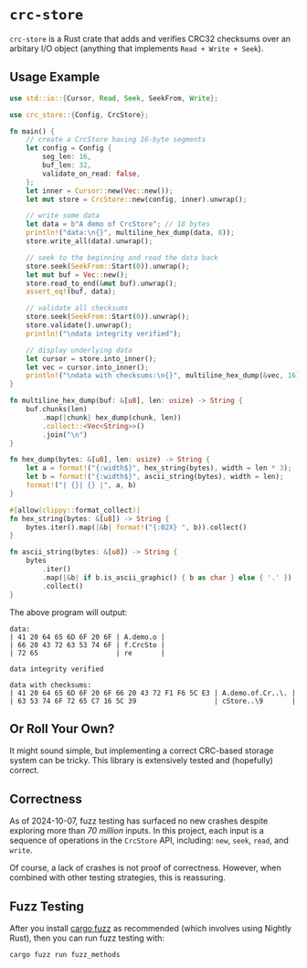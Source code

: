 # `crc-store`

`crc-store` is a Rust crate that adds and verifies CRC32 checksums over an arbitary I/O object (anything that implements `Read + Write + Seek`).

## Usage Example

```rust
use std::io::{Cursor, Read, Seek, SeekFrom, Write};

use crc_store::{Config, CrcStore};

fn main() {
    // create a CrcStore having 16-byte segments
    let config = Config {
        seg_len: 16,
        buf_len: 32,
        validate_on_read: false,
    };
    let inner = Cursor::new(Vec::new());
    let mut store = CrcStore::new(config, inner).unwrap();

    // write some data
    let data = b"A demo of CrcStore"; // 18 bytes
    println!("data:\n{}", multiline_hex_dump(data, 8));
    store.write_all(data).unwrap();

    // seek to the beginning and read the data back
    store.seek(SeekFrom::Start(0)).unwrap();
    let mut buf = Vec::new();
    store.read_to_end(&mut buf).unwrap();
    assert_eq!(buf, data);

    // validate all checksums
    store.seek(SeekFrom::Start(0)).unwrap();
    store.validate().unwrap();
    println!("\ndata integrity verified");

    // display underlying data
    let cursor = store.into_inner();
    let vec = cursor.into_inner();
    println!("\ndata with checksums:\n{}", multiline_hex_dump(&vec, 16));
}

fn multiline_hex_dump(buf: &[u8], len: usize) -> String {
    buf.chunks(len)
        .map(|chunk| hex_dump(chunk, len))
        .collect::<Vec<String>>()
        .join("\n")
}

fn hex_dump(bytes: &[u8], len: usize) -> String {
    let a = format!("{:width$}", hex_string(bytes), width = len * 3);
    let b = format!("{:width$}", ascii_string(bytes), width = len);
    format!("| {}| {} |", a, b)
}

#[allow(clippy::format_collect)]
fn hex_string(bytes: &[u8]) -> String {
    bytes.iter().map(|&b| format!("{:02X} ", b)).collect()
}

fn ascii_string(bytes: &[u8]) -> String {
    bytes
        .iter()
        .map(|&b| if b.is_ascii_graphic() { b as char } else { '.' })
        .collect()
}
```

The above program will output:

```
data:
| 41 20 64 65 6D 6F 20 6F | A.demo.o |
| 66 20 43 72 63 53 74 6F | f.CrcSto |
| 72 65                   | re       |

data integrity verified

data with checksums:
| 41 20 64 65 6D 6F 20 6F 66 20 43 72 F1 F6 5C E3 | A.demo.of.Cr..\. |
| 63 53 74 6F 72 65 C7 16 5C 39                   | cStore..\9       |
```

## Or Roll Your Own?

It might sound simple, but implementing a correct CRC-based storage system can be tricky. This library is extensively tested and (hopefully) correct.

## Correctness

As of 2024-10-07, fuzz testing has surfaced no new crashes despite exploring more than _70 million_ inputs. In this project, each input is a sequence of operations in the `CrcStore` API, including: `new`, `seek`, `read`, and `write`.

Of course, a lack of crashes is not proof of correctness. However, when combined with other testing strategies, this is reassuring.

## Fuzz Testing

After you install [cargo fuzz] as recommended (which involves using Nightly Rust), then you can run fuzz testing with:

```console
cargo fuzz run fuzz_methods
```

[cargo fuzz]: https://github.com/rust-fuzz/cargo-fuzz
